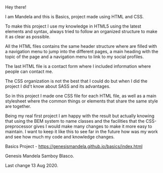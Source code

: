 
Hey there!

I am Mandela and this is Basics, project made using HTML and CSS.


To make this project I use my knowledge in HTML5 using the latest elements and syntax, always tried to follow an organized structure to make it as clear as possible.

All the HTML files contains the same header structure where are filled with a navigation menu to jump into the different pages, a main heading with the topic of the page and a navigation menu to link to my social profiles.

The last HTML file is a contact form where I included information where people can contact me.


The CSS organization is not the best that I could do but when I did the project I did't know about SASS and its advantages. 

So in this project I made one CSS file for each HTML file, as well as a main stylesheet where the common things or elements that share the same style are together.

Being my real first project I am happy with the result but actually knowing that using the BEM system to name classes and the facilities that the CSS-preprocessor gives I would make many changes to make it more easy to maintain. I want to keep it like this to see far in the future how was my work and see how much my code and knowledge changes.

Basics Project - https://genesismandela.github.io/basics/index.html

Genesis Mandela Samboy Blasco. 

Last change 13 Aug 2020.

